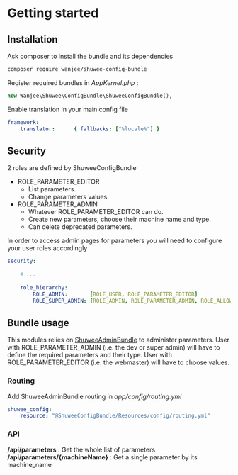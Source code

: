 # Getting started


## Installation

Ask composer to install the bundle and its dependencies

``` bash
composer require wanjee/shuwee-config-bundle
```

Register required bundles in *AppKernel.php* :

``` php
new Wanjee\Shuwee\ConfigBundle\ShuweeConfigBundle(),
```

Enable translation in your main config file

``` yaml
framework:
    translator:      { fallbacks: ["%locale%"] }
```

## Security 

2 roles are defined by ShuweeConfigBundle

* ROLE_PARAMETER_EDITOR
    + List parameters. 
    + Change parameters values. 
* ROLE_PARAMETER_ADMIN
    + Whatever ROLE_PARAMETER_EDITOR can do.
    + Create new parameters, choose their machine name and type.  
    + Can delete deprecated parameters.

In order to access admin pages for parameters you will need to configure your user roles accordingly

``` yaml
security:
    
    # ...
    
    role_hierarchy:
        ROLE_ADMIN:       [ROLE_USER, ROLE_PARAMETER_EDITOR]
        ROLE_SUPER_ADMIN: [ROLE_ADMIN, ROLE_PARAMETER_ADMIN, ROLE_ALLOWED_TO_SWITCH]
```
        
## Bundle usage

This modules relies on [ShuweeAdminBundle](https://github.com/wanjee/ShuweeAdminBundle) to administer parameters.
User with ROLE_PARAMETER_ADMIN (i.e. the dev or super admin) will have to define the required parameters and their type.
User with ROLE_PARAMETER_EDITOR (i.e. the webmaster) will have to choose values.

### Routing

Add ShuweeAdminBundle routing in *app/config/routing.yml*

``` yaml
shuwee_config:
    resource: "@ShuweeConfigBundle/Resources/config/routing.yml"
```
### API 

**/api/parameters** : Get the whole list of parameters
**/api/parameters/{machineName}** : Get a single parameter by its machine_name
 

